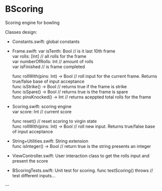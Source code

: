 # BScoring
Scoring engine for bowling


Classes design:

- Constants.swift: global constants

- Frame.swift: 
    var isTenth: Bool  // is it last 10th frame  
    var rolls: [Int]   // all rolls for the frame   
    var numberOfRolls: Int // amount of rolls  
    var isFinished    // is frame completed  
    
    func rollWith(pins: Int) -> Bool // roll input for the current frame. Returns true/false base of input acceptance  
    func isStrike() -> Bool // returns true if the frame is strike  
    func isSpare() -> Bool // returns true is the frame is spare  
    func pinsKnocked() -> Int // returns aceppted total rolls for the frame  
    
    
 - Scoring.swift: scoring engine  
    var score: Int // current score  
    
    func reset() // reset scoring to virgin state  
    func rollWith(pins: Int) -> Bool // roll new input. Returns true/false base of input acceptance   
    
- String+Utilities.swift: String extension  
    func isInteger() -> Bool // return true is the string presents an integer  
        
- ViewController.swift: User interaction class to get the rolls input and present the score  

- BScoringTests.swift: Unit test for scoring. 
    func testScoring() throws  // test different inputs...  
  
--   


 
